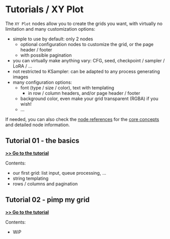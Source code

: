 # Tutorials / XY Plot

The `XY Plot` nodes allow you to create the grids you want, with virtually no limitation and many customization options:

- simple to use by default: only 2 nodes
  - optional configuration nodes to customize the grid, or the page header / footer
  - with possible pagination
- you can virtually make anything vary: CFG, seed, checkpoint / sampler / LoRA / ...
- not restricted to KSampler: can be adapted to any process generating images
- many configuration options:
  - font (type / size / color), text with templating
    - in row / column headers, and/or page header / footer
  - background color, even make your grid transparent (RGBA) if you wish!
  - ...

If needed, you can also check the [node references](../../node%20reference/xy%20plot/) for the [core concepts](../../node%20reference/xy%20plot/00%20-%20core%20concepts.md) and detailed node information.

## Tutorial 01 - the basics

**[>> Go to the tutorial](./01%20-%20the%20basics/)**

Contents:

- our first grid: list input, queue processing, ...
- string templating
- rows / columns and pagination

## Tutorial 02 - pimp my grid

**[>> Go to the tutorial](./02%20-%20pimp%20my%20grid/)**

Contents:

- WiP
